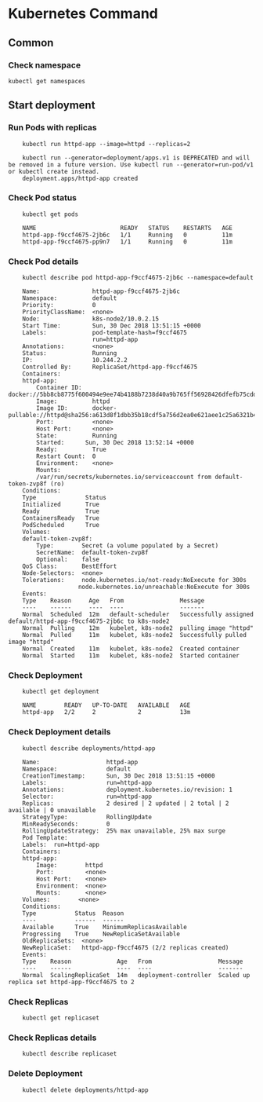# Kubernetes Command

## Common 

### Check namespace

    kubectl get namespaces


## Start deployment

### Run Pods with replicas

        kubectl run httpd-app --image=httpd --replicas=2

        kubectl run --generator=deployment/apps.v1 is DEPRECATED and will be removed in a future version. Use kubectl run --generator=run-pod/v1 or kubectl create instead.
        deployment.apps/httpd-app created

### Check Pod status 

        kubectl get pods

        NAME                        READY   STATUS    RESTARTS   AGE
        httpd-app-f9ccf4675-2jb6c   1/1     Running   0          11m
        httpd-app-f9ccf4675-pp9n7   1/1     Running   0          11m

### Check Pod details

        kubectl describe pod httpd-app-f9ccf4675-2jb6c --namespace=default

        Name:               httpd-app-f9ccf4675-2jb6c
        Namespace:          default
        Priority:           0
        PriorityClassName:  <none>
        Node:               k8s-node2/10.0.2.15
        Start Time:         Sun, 30 Dec 2018 13:51:15 +0000
        Labels:             pod-template-hash=f9ccf4675
                            run=httpd-app
        Annotations:        <none>
        Status:             Running
        IP:                 10.244.2.2
        Controlled By:      ReplicaSet/httpd-app-f9ccf4675
        Containers:
        httpd-app:
            Container ID:   docker://5bb8cb8775f600494e9ee74b4188b7238d40a9b765ff56928426dfefb75cdd2d
            Image:          httpd
            Image ID:       docker-pullable://httpd@sha256:a613d8f1dbb35b18cdf5a756d2ea0e621aee1c25a6321b4a05e6414fdd3c1ac1
            Port:           <none>
            Host Port:      <none>
            State:          Running
            Started:      Sun, 30 Dec 2018 13:52:14 +0000
            Ready:          True
            Restart Count:  0
            Environment:    <none>
            Mounts:
            /var/run/secrets/kubernetes.io/serviceaccount from default-token-zvp8f (ro)
        Conditions:
        Type              Status
        Initialized       True
        Ready             True
        ContainersReady   True
        PodScheduled      True
        Volumes:
        default-token-zvp8f:
            Type:        Secret (a volume populated by a Secret)
            SecretName:  default-token-zvp8f
            Optional:    false
        QoS Class:       BestEffort
        Node-Selectors:  <none>
        Tolerations:     node.kubernetes.io/not-ready:NoExecute for 300s
                        node.kubernetes.io/unreachable:NoExecute for 300s
        Events:
        Type    Reason     Age   From                Message
        ----    ------     ----  ----                -------
        Normal  Scheduled  12m   default-scheduler   Successfully assigned default/httpd-app-f9ccf4675-2jb6c to k8s-node2
        Normal  Pulling    12m   kubelet, k8s-node2  pulling image "httpd"
        Normal  Pulled     11m   kubelet, k8s-node2  Successfully pulled image "httpd"
        Normal  Created    11m   kubelet, k8s-node2  Created container
        Normal  Started    11m   kubelet, k8s-node2  Started container

### Check Deployment

        kubectl get deployment

        NAME        READY   UP-TO-DATE   AVAILABLE   AGE
        httpd-app   2/2     2            2           13m

### Check Deployment details

        kubectl describe deployments/httpd-app

        Name:                   httpd-app
        Namespace:              default
        CreationTimestamp:      Sun, 30 Dec 2018 13:51:15 +0000
        Labels:                 run=httpd-app
        Annotations:            deployment.kubernetes.io/revision: 1
        Selector:               run=httpd-app
        Replicas:               2 desired | 2 updated | 2 total | 2 available | 0 unavailable
        StrategyType:           RollingUpdate
        MinReadySeconds:        0
        RollingUpdateStrategy:  25% max unavailable, 25% max surge
        Pod Template:
        Labels:  run=httpd-app
        Containers:
        httpd-app:
            Image:        httpd
            Port:         <none>
            Host Port:    <none>
            Environment:  <none>
            Mounts:       <none>
        Volumes:        <none>
        Conditions:
        Type           Status  Reason
        ----           ------  ------
        Available      True    MinimumReplicasAvailable
        Progressing    True    NewReplicaSetAvailable
        OldReplicaSets:  <none>
        NewReplicaSet:   httpd-app-f9ccf4675 (2/2 replicas created)
        Events:
        Type    Reason             Age   From                   Message
        ----    ------             ----  ----                   -------
        Normal  ScalingReplicaSet  14m   deployment-controller  Scaled up replica set httpd-app-f9ccf4675 to 2

### Check Replicas

        kubectl get replicaset

### Check Replicas details

        kubectl describe replicaset


### Delete Deployment

        kubectl delete deployments/httpd-app